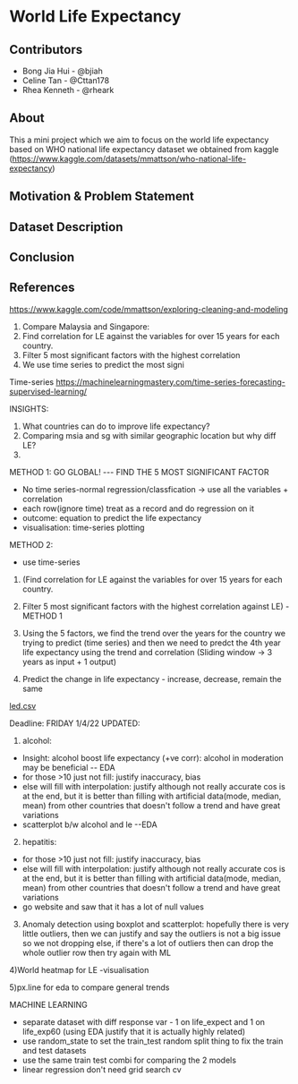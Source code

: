 # World Life Expectancy

## Contributors
- Bong Jia Hui - @bjiah
- Celine Tan - @Cttan178
- Rhea Kenneth - @rheark

## About
This a mini project which we aim to focus on the world life expectancy based on WHO national life expectancy dataset we obtained from kaggle (https://www.kaggle.com/datasets/mmattson/who-national-life-expectancy)

## Motivation & Problem Statement

## Dataset Description

## Conclusion

## References
https://www.kaggle.com/code/mmattson/exploring-cleaning-and-modeling



1) Compare Malaysia and Singapore:
2) Find correlation for LE against the variables for over 15 years for each country.
3) Filter 5 most significant factors with the highest correlation
4) We use time series to predict the most signi

Time-series 
https://machinelearningmastery.com/time-series-forecasting-supervised-learning/

INSIGHTS:
1. What countries can do to improve life expectancy?
2. Comparing msia and sg with similar geographic location but why diff LE?
3. 
METHOD 1: GO GLOBAL!  --- FIND THE 5 MOST SIGNIFICANT FACTOR
- No time series-normal regression/classfication -> use all the variables + correlation
- each row(ignore time) treat as a record and do regression on it
- outcome: equation to predict the life expectancy 
- visualisation: time-series plotting

METHOD 2:
- use time-series
1) (Find correlation for LE against the variables for over 15 years for each country.
2) Filter 5 most significant factors with the highest correlation against LE) - METHOD 1


3) Using the 5 factors, we find the trend over the years for the country we trying to predict (time series) and then we need to predct the 4th year life expectancy using the trend and correlation (Sliding window -> 3 years as input + 1 output)
4) Predict the change in life expectancy - increase, decrease, remain the same

[led.csv](https://github.com/rheark/helloworld/files/8249369/led.csv)



Deadline: FRIDAY 1/4/22
UPDATED:
1) alcohol:
- Insight: alcohol boost life expectancy (+ve corr): alcohol in moderation may be beneficial  -- EDA
- for those >10 just not fill: justify inaccuracy, bias
- else will fill with interpolation:  justify although not really accurate cos is at the end, but it is better than filling with artificial data(mode, median, mean) from other countries that doesn't follow a trend and have great variations
- scatterplot b/w alcohol and le --EDA

2) hepatitis:
- for those >10 just not fill: justify inaccuracy, bias
- else will fill with interpolation:  justify although not really accurate cos is at the end, but it is better than filling with artificial data(mode, median, mean) from other countries that doesn't follow a trend and have great variations
- go website and saw that it has a lot of null values

3) Anomaly detection using boxplot and scatterplot:
hopefully there is very little outliers, then we can justify and say the outliers is not a big issue so we not dropping
else, if there's a lot of outliers then can drop the whole outlier row then try again with ML

4)World heatmap for LE -visualisation 

5)px.line for eda to compare general trends

MACHINE LEARNING
- separate dataset with diff response var - 1 on life_expect and 1 on life_exp60 (using EDA justify that it is actually highly related)
- use random_state to set the train_test random split thing to fix the train and test datasets 
- use the same train test combi for comparing the 2 models
- linear regression don't need grid search cv

